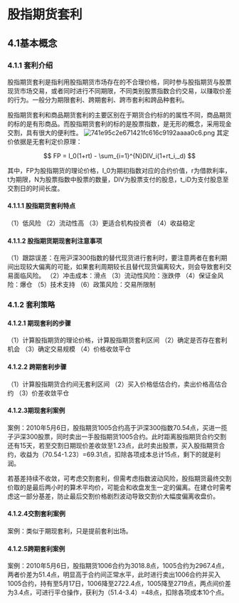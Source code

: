 # 股指期货套利

## 4.1基本概念

### 4.1.1 套利介绍

股指期货套利是指利用股指期货市场存在的不合理价格，同时参与股指期货与股票现货市场交易，或者同时进行不同期限，不同类别股票指数合约交易，以赚取价差的行为。一般分为期限套利、跨期套利、跨市套利和跨品种套利。

股指期货套利和商品期货套利的主要区别在于期货合约标的的属性不同，商品期货的标的是有形商品。而股指期货套利的标的是股票指数，是无形的概念，采用现金交割，具有很大的便利性。
![741e95c2e671421fc616c9192aaaa0c6.png](en-resource://database/511:0)
其定价依据是无套利定价原理：

$$
FP = I_0(1+rt) - \sum_{i=1}^{N}DIV_i(1+rt_i,_d)
$$

其中，FP为股指期货的理论价格，I_0为期初指数对应的合约价值，r为借款利率，t为期限，N为股票指数中股票的数量，DIV为股票支付的股息，t_iD为支付股息至交割日的时间长度。
#### 4.1.1.1 股指期货套利特点
（1）低风险
（2）流动性高
（3）更适合机构投资者
（4）收益稳定
#### 4.1.1.2 股指期货期现套利注意事项
（1）跟踪误差：在用沪深300指数的替代现货进行套利时，要注意两者在套利期间出现较大偏离的可能，如果套利周期较长且替代现货偏离较大，则会导致套利交易面临风险。
（2）冲击成本：滑点
（3）流动性风险：涨跌停
（4）保证金风险：爆仓
（5）技术支持
（6）政策风险：交易所限制

### 4.1.2 套利策略
#### 4.1.2.1 期现套利的步骤

（1）计算股指期货的理论价格，计算股指期货套利区间
（2）确定是否存在套利机会
（3）确定交易规模
（4）价格收敛平仓

#### 4.1.2.2 跨期套利步骤
（1）计算股指期货合约间无套利区间
（2）买入价格低估合约，卖出价格高估合约
（3）价差收敛平仓

#### 4.1.2.3期现套利案例

案例：2010年5月6日，股指期货1005合约高于沪深300指数70.54点，买进一揽子沪深300股票，同时卖出一手股指期货1005合约。此时距离股指期货合约交割还有15天，若至交割日期现价差收敛至1.23点，此时卖出股票，买入股指期货合约，收益为（70.54-1.23）=69.31点，扣除各项成本总计15点，剩下的就是利润。

若基差持续不收敛，可考虑交割套利，但需考虑指数波动风险，股指期货最终交割价取的是最后两小时的算术平均价，可能会和收盘发生一定的偏离。在建仓时需考虑这一部分基差，防止最后交割价格剧烈波动导致交割价大幅度偏离收盘价。

#### 4.1.2.4交割套利案例

案例：类似于期现套利，只是提前套利出场。

#### 4.1.2.5跨期套利案例
案例：2010年5月6日，股指期货1006合约为3018.8点，1005合约为2967.4点，两者价差为51.4点，明显高于合约间正常水平，此时进行卖出1006合约并买入1005合约，持有至5月17日，1006降至2722.4点，1005降至2719点，两点间价差为3.4点，可进行平仓操作，获利为（51.4-3.4）=48点，扣除各项成本10个点。